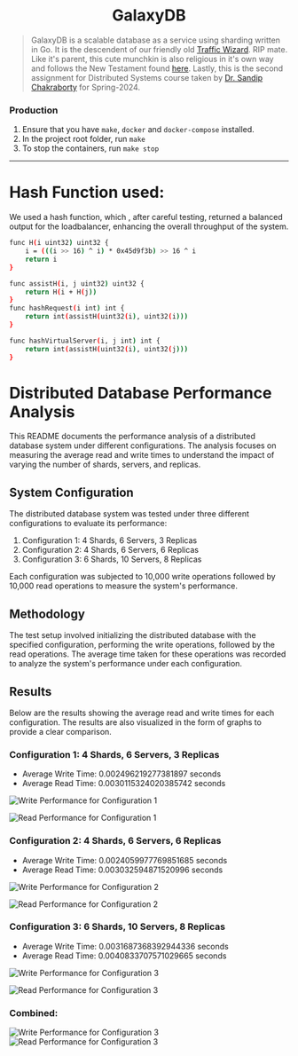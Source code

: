 # <div align="center">GalaxyDB</div>

> GalaxyDB is a scalable database as a service using sharding written in Go. It is the descendent of our friendly old [Traffic Wizard](https://github.com/chirag-ghosh/traffic-wizard). RIP mate. Like it's parent, this cute munchkin is also religious in it's own way and follows the New Testament found [here](bible_new_testament.pdf). Lastly, this is the second assignment for Distributed Systems course taken by [Dr. Sandip Chakraborty](https://cse.iitkgp.ac.in/~sandipc/) for Spring-2024.

### Production

1. Ensure that you have `make`, `docker` and `docker-compose` installed.
2. In the project root folder, run `make`
3. To stop the containers, run `make stop`

---
# Hash Function used:
We used a hash function, which , after careful testing, returned a balanced output for the loadbalancer,  enhancing the overall throughput of the system.
```bash
func H(i uint32) uint32 {
	i = (((i >> 16) ^ i) * 0x45d9f3b) >> 16 ^ i
	return i
}

func assistH(i, j uint32) uint32 {
	return H(i + H(j))
}
func hashRequest(i int) int {
	return int(assistH(uint32(i), uint32(i))) 
}

func hashVirtualServer(i, j int) int {
	return int(assistH(uint32(i), uint32(j))) 
}
```

# Distributed Database Performance Analysis

This README documents the performance analysis of a distributed database system under different configurations. The analysis focuses on measuring the average read and write times to understand the impact of varying the number of shards, servers, and replicas.

## System Configuration

The distributed database system was tested under three different configurations to evaluate its performance:

1. Configuration 1: 4 Shards, 6 Servers, 3 Replicas
2. Configuration 2: 4 Shards, 6 Servers, 6 Replicas
3. Configuration 3: 6 Shards, 10 Servers, 8 Replicas

Each configuration was subjected to 10,000 write operations followed by 10,000 read operations to measure the system's performance.

## Methodology

The test setup involved initializing the distributed database with the specified configuration, performing the write operations, followed by the read operations. The average time taken for these operations was recorded to analyze the system's performance under each configuration.

## Results

Below are the results showing the average read and write times for each configuration. The results are also visualized in the form of graphs to provide a clear comparison.

### Configuration 1: 4 Shards, 6 Servers, 3 Replicas

- Average Write Time: 0.002496219277381897 seconds
- Average Read Time: 0.0030115324020385742 seconds

![Write Performance for Configuration 1](testing/images/write_1.png)

![Read Performance for Configuration 1](testing/images/read_1.png)

### Configuration 2: 4 Shards, 6 Servers, 6 Replicas

- Average Write Time: 0.0024059977769851685 seconds
- Average Read Time: 0.003032594871520996 seconds

![Write Performance for Configuration 2](testing/images/write_2.png)

![Read Performance for Configuration 2](testing/images/read_2.png)

### Configuration 3: 6 Shards, 10 Servers, 8 Replicas

- Average Write Time: 0.0031687368392944336 seconds
- Average Read Time: 0.0040833707571029665 seconds

![Write Performance for Configuration 3](testing/images/write_3.png)

![Read Performance for Configuration 3](testing/images/read_3.png)

### Combined:
![Write Performance for Configuration 3](testing/images/combined_write.png)
![Read Performance for Configuration 3](testing/images/combined_read.png)


